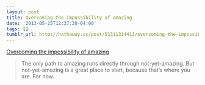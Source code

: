 ```yaml
---
layout: post
title: Overcoming the impossibility of amazing
date: '2013-05-25T12:37:30-04:00'
tags: []
tumblr_url: http://hathaway.cc/post/51311314413/overcoming-the-impossibility-of-amazing
---
```

[Overcoming the impossibility of amazing](http://sethgodin.typepad.com/seths_blog/2013/05/overcoming-the-impossibility-of-amazing.html)  

> The only path to amazing runs directly through not-yet-amazing. But not-yet-amazing is a great place to start, because that’s where you are. For now.
